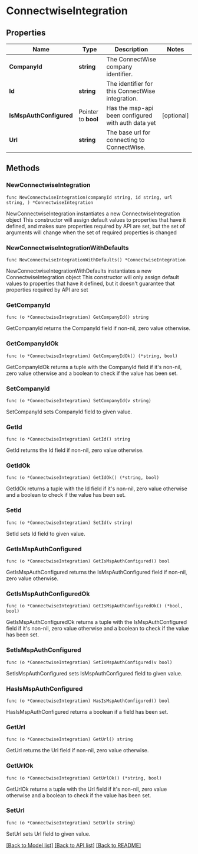 # ConnectwiseIntegration

## Properties

Name | Type | Description | Notes
------------ | ------------- | ------------- | -------------
**CompanyId** | **string** | The ConnectWise company identifier. | 
**Id** | **string** | The identifier for this ConnectWise integration. | 
**IsMspAuthConfigured** | Pointer to **bool** | Has the msp-api been configured with auth data yet | [optional] 
**Url** | **string** | The base url for connecting to ConnectWise. | 

## Methods

### NewConnectwiseIntegration

`func NewConnectwiseIntegration(companyId string, id string, url string, ) *ConnectwiseIntegration`

NewConnectwiseIntegration instantiates a new ConnectwiseIntegration object
This constructor will assign default values to properties that have it defined,
and makes sure properties required by API are set, but the set of arguments
will change when the set of required properties is changed

### NewConnectwiseIntegrationWithDefaults

`func NewConnectwiseIntegrationWithDefaults() *ConnectwiseIntegration`

NewConnectwiseIntegrationWithDefaults instantiates a new ConnectwiseIntegration object
This constructor will only assign default values to properties that have it defined,
but it doesn't guarantee that properties required by API are set

### GetCompanyId

`func (o *ConnectwiseIntegration) GetCompanyId() string`

GetCompanyId returns the CompanyId field if non-nil, zero value otherwise.

### GetCompanyIdOk

`func (o *ConnectwiseIntegration) GetCompanyIdOk() (*string, bool)`

GetCompanyIdOk returns a tuple with the CompanyId field if it's non-nil, zero value otherwise
and a boolean to check if the value has been set.

### SetCompanyId

`func (o *ConnectwiseIntegration) SetCompanyId(v string)`

SetCompanyId sets CompanyId field to given value.


### GetId

`func (o *ConnectwiseIntegration) GetId() string`

GetId returns the Id field if non-nil, zero value otherwise.

### GetIdOk

`func (o *ConnectwiseIntegration) GetIdOk() (*string, bool)`

GetIdOk returns a tuple with the Id field if it's non-nil, zero value otherwise
and a boolean to check if the value has been set.

### SetId

`func (o *ConnectwiseIntegration) SetId(v string)`

SetId sets Id field to given value.


### GetIsMspAuthConfigured

`func (o *ConnectwiseIntegration) GetIsMspAuthConfigured() bool`

GetIsMspAuthConfigured returns the IsMspAuthConfigured field if non-nil, zero value otherwise.

### GetIsMspAuthConfiguredOk

`func (o *ConnectwiseIntegration) GetIsMspAuthConfiguredOk() (*bool, bool)`

GetIsMspAuthConfiguredOk returns a tuple with the IsMspAuthConfigured field if it's non-nil, zero value otherwise
and a boolean to check if the value has been set.

### SetIsMspAuthConfigured

`func (o *ConnectwiseIntegration) SetIsMspAuthConfigured(v bool)`

SetIsMspAuthConfigured sets IsMspAuthConfigured field to given value.

### HasIsMspAuthConfigured

`func (o *ConnectwiseIntegration) HasIsMspAuthConfigured() bool`

HasIsMspAuthConfigured returns a boolean if a field has been set.

### GetUrl

`func (o *ConnectwiseIntegration) GetUrl() string`

GetUrl returns the Url field if non-nil, zero value otherwise.

### GetUrlOk

`func (o *ConnectwiseIntegration) GetUrlOk() (*string, bool)`

GetUrlOk returns a tuple with the Url field if it's non-nil, zero value otherwise
and a boolean to check if the value has been set.

### SetUrl

`func (o *ConnectwiseIntegration) SetUrl(v string)`

SetUrl sets Url field to given value.



[[Back to Model list]](../README.md#documentation-for-models) [[Back to API list]](../README.md#documentation-for-api-endpoints) [[Back to README]](../README.md)



